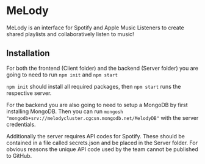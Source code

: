 # MeLody

MeLody is an interface for Spotify and Apple Music Listeners to create shared playlists and collaboratively listen to music!

## Installation

For both the frontend (Client folder) and the backend (Server folder) you are going to need to run `npm init` and `npm start`

`npm init` should install all required packages, then `npm start` runs the respective server.

For the backend you are also going to need to setup a MongoDB by first installing MongoDB. Then you can run `mongosh "mongodb+srv://melodycluster.cgcsn.mongodb.net/MelodyDB"` with the server credentials.

Additionally the server requires API codes for Spotify. These should be contained in a file called secrets.json and be placed in the Server folder. For obvious reasons the unique API code used by the team cannot be published to GitHub.

